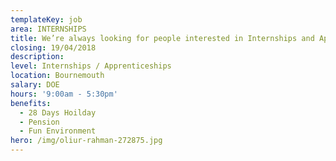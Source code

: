 ```yaml
---
templateKey: job
area: INTERNSHIPS
title: We’re always looking for people interested in Internships and Apprenticeships.
closing: 19/04/2018
description: 
level: Internships / Apprenticeships
location: Bournemouth
salary: DOE
hours: '9:00am - 5:30pm'
benefits:
  - 28 Days Hoilday
  - Pension
  - Fun Environment
hero: /img/oliur-rahman-272875.jpg
---
```

